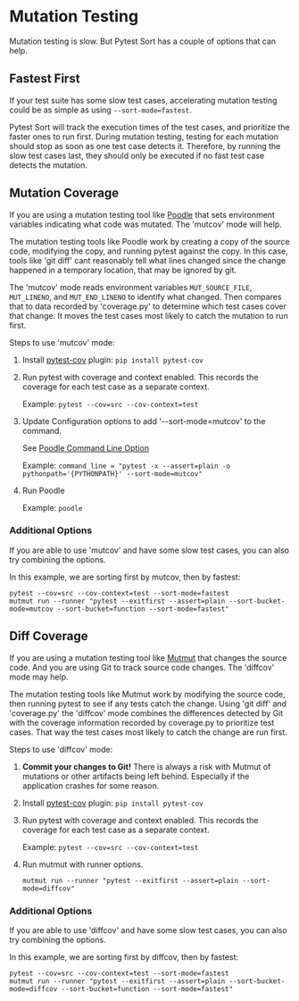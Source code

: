# Mutation Testing

Mutation testing is slow.  But Pytest Sort has a couple of options that can help.

## Fastest First

If your test suite has some slow test cases, accelerating mutation testing could be as simple as using `--sort-mode=fastest`.

Pytest Sort will track the execution times of the test cases, and prioritize the faster ones to run first.
During mutation testing, testing for each mutation should stop as soon as one test case detects it.
Therefore, by running the slow test cases last, they should only be executed if no fast test case detects the mutation.

## Mutation Coverage

If you are using a mutation testing tool like [Poodle](https://poodle.readthedocs.io) that sets environment variables indicating what code was mutated.
The 'mutcov' mode will help.

The mutation testing tools like Poodle work by creating a copy of the source code, modifying the copy, and running pytest against the copy.
In this case, tools like 'git diff' cant reasonably tell what lines changed since the change happened in a temporary location, that may be ignored by git.

The 'mutcov' mode reads environment variables `MUT_SOURCE_FILE`, `MUT_LINENO`, and `MUT_END_LINENO` to identify what changed. Then compares that to data recorded by 'coverage.py' to determine which test cases cover that change.
It moves the test cases most likely to catch the mutation to run first.

Steps to use 'mutcov' mode:
1. Install [pytest-cov](https://pypi.org/project/pytest-cov/) plugin: `pip install pytest-cov`
1. Run pytest with coverage and context enabled.  This records the coverage for each test case as a separate context.

    Example: `pytest --cov=src --cov-context=test`

3. Update Configuration options to add '--sort-mode=mutcov' to the command.  

   See [Poodle Command Line Option](https://poodle.readthedocs.io/en/latest/runners.html#command-line)

   Example: `command_line = "pytest -x --assert=plain -o pythonpath='{PYTHONPATH}' --sort-mode=mutcov"`

4. Run Poodle

    Example: `poodle`

### Additional Options

If you are able to use 'mutcov' and have some slow test cases, you can also try combining the options.

In this example, we are sorting first by mutcov, then by fastest:
```
pytest --cov=src --cov-context=test --sort-mode=fastest
mutmut run --runner "pytest --exitfirst --assert=plain --sort-bucket-mode=mutcov --sort-bucket=function --sort-mode=fastest"
```

## Diff Coverage

If you are using a mutation testing tool like [Mutmut](https://mutmut.readthedocs.io) that changes the source code.
And you are using Git to track source code changes.
The 'diffcov' mode may help.

The mutation testing tools like Mutmut work by modifying the source code, then running pytest to see if any tests catch the change.
Using 'git diff' and 'coverage.py' the 'diffcov' mode combines the differences detected by Git with the coverage information recorded by coverage.py to prioritize test cases.
That way the test cases most likely to catch the change are run first.

Steps to use 'diffcov' mode:
1. __Commit your changes to Git!__
   There is always a risk with Mutmut of mutations or other artifacts being left behind.  Especially if the application crashes for some reason.
2. Install [pytest-cov](https://pypi.org/project/pytest-cov/) plugin: `pip install pytest-cov`
2. Run pytest with coverage and context enabled.  This records the coverage for each test case as a separate context.

    Example: `pytest --cov=src --cov-context=test`

3. Run mutmut with runner options.

    `mutmut run --runner "pytest --exitfirst --assert=plain --sort-mode=diffcov"`

### Additional Options

If you are able to use 'diffcov' and have some slow test cases, you can also try combining the options.

In this example, we are sorting first by diffcov, then by fastest:
```
pytest --cov=src --cov-context=test --sort-mode=fastest
mutmut run --runner "pytest --exitfirst --assert=plain --sort-bucket-mode=diffcov --sort-bucket=function --sort-mode=fastest"
```

